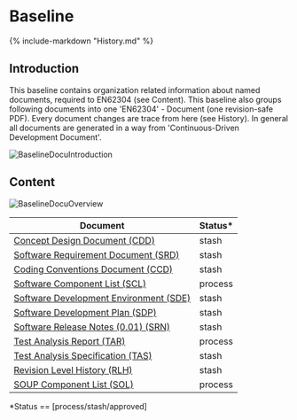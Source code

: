# Baseline 
{%
   include-markdown "History.md"
%}

## Introduction

This baseline contains organization related information about named documents, required to EN62304 (see Content).
This baseline also groups following documents into one 'EN62304' - Document (one revision-safe PDF). Every document changes are trace from here (see History).
In general all documents are generated in a way from 'Continuous-Driven Development Document'.

![BaselineDocuIntroduction](../Diagrams/rendered/BaselineDocuIntroduction.svg)


## Content
![BaselineDocuOverview](../Diagrams/rendered/BaselineDocuOverview.svg)

| Document                                         | Status* |
| ------------------------------------------------ | ------- |
| [Concept Design Document (CDD)](CDD.md)          | stash |
| [Software Requirement Document (SRD)](SRD.md)    | stash |
| [Coding Conventions Document (CCD)](CCD.md)      | stash   |
| [Software Component List (SCL)](SCL.md)          | process |
| [Software Development Environment (SDE)](SDE.md) | stash |
| [Software Development Plan (SDP)](SDP.md)        | stash |
| [Software Release Notes (0.01) (SRN)](SRN.md)    | stash   |
| [Test Analysis Report (TAR)](TAR.md)             | process |
| [Test Analysis Specification (TAS)](TAS.md)      | stash   |
| [Revision Level History (RLH)](RLH.md)           | stash   |
| [SOUP Component List (SOL)](SOL.md)              | process |

*Status == [process/stash/approved]
